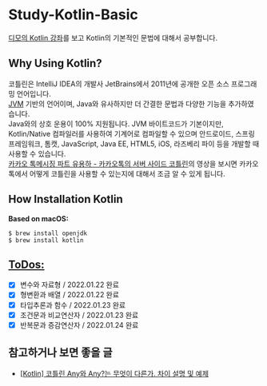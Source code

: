 # Study-Kotlin-Basic
[디모의 Kotlin 강좌](https://www.youtube.com/watch?v=8RIsukgeUVw&list=PLQdnHjXZyYadiw5aV3p6DwUdXV2bZuhlN&index=1)를 보고 Kotlin의 기본적인 문법에 대해서 공부합니다.  

## Why Using Kotlin?
코틀린은 IntelliJ IDEA의 개발사 JetBrains에서 2011년에 공개한 오픈 소스 프로그래밍 언어입니다.  
[JVM](https://d2.naver.com/helloworld/1230) 기반의 언어이며, Java와 유사하지만 더 간결한 문법과 다양한 기능을 추가하였습니다.  
Java와의 상호 운용이 100% 지원됩니다. JVM 바이트코드가 기본이지만, Kotlin/Native 컴파일러를 사용하여 기계어로 컴파일할 수 있으며 안드로이드, 스프링 프레임워크, 톰캣, JavaScript, Java EE, HTML5, iOS, 라즈베리 파이 등을 개발할 때 사용할 수 있습니다.  
[카카오 톡메시징 파트 유용하 - 카카오톡의 서버 사이드 코틀린](https://tv.kakao.com/channel/3150758/cliplink/391419295)의 영상을 보시면 카카오톡에서 어떻게 코틀린을 사용할 수 있는지에 대해서 조금 알 수 있게 됩니다.

## How Installation Kotlin
**Based on macOS:**
```shell
$ brew install openjdk
$ brew install kotlin
```

## [ToDos:](https://parkhyunsang.com/TIL/docs/lecture/dimo/)
- [X] 변수와 자료형 / 2022.01.22 완료
- [X] 형변환과 배열 / 2022.01.22 완료
- [X] 타입추론과 함수 / 2022.01.23 완료
- [X] 조건문과 비교연산자 / 2022.01.23 완료
- [X] 반복문과 증감연산자 / 2022.01.24 완료

## 참고하거나 보면 좋을 글
- [[Kotlin] 코틀린 Any와 Any?는 무엇이 다른가. 차이 설명 및 예제](https://ponyozzang.tistory.com/231)